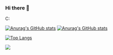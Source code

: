 ### Hi there 👋

<!--
**GuerreroVazquez/GuerreroVazquez** is a ✨ _special_ ✨ repository because its `README.md` (this file) appears on your GitHub profile.

Here are some ideas to get you started:

- 🔭 I’m currently working on ...
- 🌱 I’m currently learning ...
- 👯 I’m looking to collaborate on ...
- 🤔 I’m looking for help with ...
- 💬 Ask me about ...
- 📫 How to reach me: ...
- 😄 Pronouns: ...
- ⚡ Fun fact: ...
-->

C:

[![Anurag's GitHub stats](https://github-readme-stats.vercel.app/api?username=guerrerovazquez)](https://github.com/anuraghazra/github-readme-stats)
[![Anurag's GitHub stats](https://github-readme-stats.vercel.app/api?username=katthyren)](https://github.com/anuraghazra/github-readme-stats)


[![Top Langs](https://github-readme-stats.vercel.app/api/top-langs/?username=guerrerovazquez)](https://github.com/anuraghazra/github-readme-stats)



<picture>
<source 
  srcset="https://github-readme-stats.vercel.app/api?username=anuraghazra&show_icons=true&theme=dark"
  media="(prefers-color-scheme: dark)"
/>
<source
  srcset="https://github-readme-stats.vercel.app/api?username=anuraghazra&show_icons=true"
  media="(prefers-color-scheme: light), (prefers-color-scheme: no-preference)"
/>
<img src="https://github-readme-stats.vercel.app/api?username=anuraghazra&show_icons=true" />
</picture>

